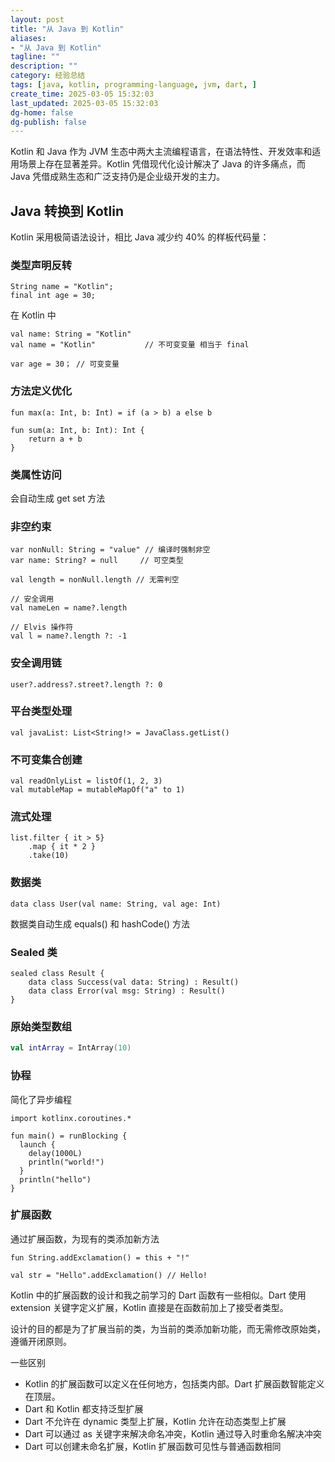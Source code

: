 ```yaml
---
layout: post
title: "从 Java 到 Kotlin"
aliases:
- "从 Java 到 Kotlin"
tagline: ""
description: ""
category: 经验总结
tags: [java, kotlin, programming-language, jvm, dart, ]
create_time: 2025-03-05 15:32:03
last_updated: 2025-03-05 15:32:03
dg-home: false
dg-publish: false
---
```


Kotlin 和 Java 作为 JVM 生态中两大主流编程语言，在语法特性、开发效率和适用场景上存在显著差异。Kotlin 凭借现代化设计解决了 Java 的许多痛点，而 Java 凭借成熟生态和广泛支持仍是企业级开发的主力。

## Java 转换到 Kotlin

Kotlin 采用极简语法设计，相比 Java 减少约 40% 的样板代码量：

### 类型声明反转

```
String name = "Kotlin";
final int age = 30;
```

在 Kotlin 中

```
val name: String = "Kotlin"
val name = "Kotlin"           // 不可变变量 相当于 final

var age = 30； // 可变变量
```

### 方法定义优化

```
fun max(a: Int, b: Int) = if (a > b) a else b

fun sum(a: Int, b: Int): Int {
    return a + b
}
```

### 类属性访问

会自动生成 get set 方法

### 非空约束

```
var nonNull: String = "value" // 编译时强制非空
var name: String? = null     // 可空类型

val length = nonNull.length // 无需判空

// 安全调用
val nameLen = name?.length

// Elvis 操作符
val l = name?.length ?: -1
```

### 安全调用链

```
user?.address?.street?.length ?: 0
```

### 平台类型处理

```
val javaList: List<String!> = JavaClass.getList()
```

### 不可变集合创建

```
val readOnlyList = listOf(1, 2, 3)
val mutableMap = mutableMapOf("a" to 1)
```

### 流式处理

```
list.filter { it > 5}
    .map { it * 2 }
    .take(10)
```

### 数据类

```
data class User(val name: String, val age: Int)
```

数据类自动生成 equals() 和 hashCode() 方法

### Sealed 类

```
sealed class Result {
    data class Success(val data: String) : Result()
    data class Error(val msg: String) : Result()
}
```

### 原始类型数组

```kotlin
val intArray = IntArray(10)
```

### 协程

简化了异步编程

```
import kotlinx.coroutines.*

fun main() = runBlocking {
  launch {
    delay(1000L)
    println("world!")
  }
  println("hello")
}
```

### 扩展函数

通过扩展函数，为现有的类添加新方法

```
fun String.addExclamation() = this + "!"

val str = "Hello".addExclamation() // Hello!
```

Kotlin 中的扩展函数的设计和我之前学习的 Dart 函数有一些相似。Dart 使用 extension 关键字定义扩展，Kotlin 直接是在函数前加上了接受者类型。

设计的目的都是为了扩展当前的类，为当前的类添加新功能，而无需修改原始类，遵循开闭原则。

一些区别

- Kotlin 的扩展函数可以定义在任何地方，包括类内部。Dart 扩展函数智能定义在顶层。
- Dart 和 Kotlin 都支持泛型扩展
- Dart 不允许在 dynamic 类型上扩展，Kotlin 允许在动态类型上扩展
- Dart 可以通过 as 关键字来解决命名冲突，Kotlin 通过导入时重命名解决冲突
- Dart 可以创建未命名扩展，Kotlin 扩展函数可见性与普通函数相同
